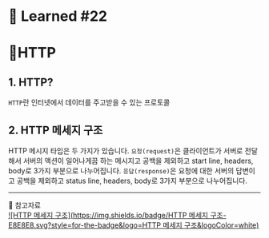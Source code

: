 # 🌟 Learned #22

# 🔶HTTP

## 1. HTTP?

`HTTP`란 인터넷에서 데이터를 주고받을 수 있는 프로토콜

## 2. HTTP 메세지 구조

HTTP 메시지 타입은 두 가지가 있습니다.
`요청(request)`은 클라이언트가 서버로 전달해서 서버의 액션이 일어나게끔 하는 메시지고 공백을 제외하고 start line, headers, body로 3가지 부분으로 나누어집니다.
`응답(response)`은 요청에 대한 서버의 답변이고 공백을 제외하고 status line, headers, body로 3가지 부분으로 나누어집니다.

---

💟 참고자료
<br>
[![HTTP 메세지 구조](https://img.shields.io/badge/HTTP 메세지 구조-E8E8E8.svg?style=for-the-badge&logo=HTTP 메세지 구조&logoColor=white)](https://hahahoho5915.tistory.com/62)
